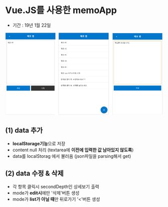 


# Vue.JS를 사용한 memoApp
* 기간 : 19년 1월 22일

<p align="center">
<img src="./images/memoApp.png" width="800" >
</p>


## (1) data 추가
* **localStorage기능**으로 저장
* content null 처리 (textarea에 **이전에 입력한 값 남아있지 않도록**)
* data를 localStorag 에서 불러옴 (json파일을 parsing해서 get)

## (2) data 수정 & 삭제
* 각 항목 클릭시 secondDepth인 상세보기 출력
* mode가 **edit시**에만 '삭제'버튼 생성
* mode가 **list가 아닐 때**만 뒤로가기 '<'버튼 생성
